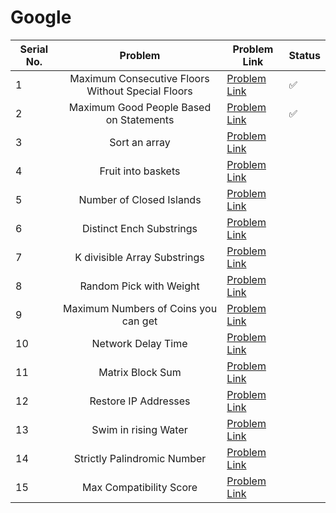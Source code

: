 
# Google

| Serial No. | Problem | Problem Link | Status |
| ---------- |:-------:| ------------ | ------ |
| 1 | Maximum Consecutive Floors Without Special Floors | [Problem Link](https://leetcode.com/problems/maximum-consecutive-floors-without-special-floors/) | ✅ |
| 2 | Maximum Good People Based on Statements | [Problem Link](https://leetcode.com/problems/maximum-good-people-based-on-statements/) | ✅ |
| 3 | Sort an array | [Problem Link](https://leetcode.com/problems/sort-an-array/) | |
| 4 | Fruit into baskets | [Problem Link](https://leetcode.com/problems/fruit-into-baskets/) | |
| 5 | Number of Closed Islands | [Problem Link](https://leetcode.com/problems/number-of-closed-islands/) | |
| 6 | Distinct Ench Substrings | [Problem Link](https://leetcode.com/problems/distinct-echo-substrings/) | |
| 7 | K divisible Array Substrings | [Problem Link](https://leetcode.com/problems/k-divisible-elements-subarrays/) | |
| 8 | Random Pick with Weight | [Problem Link](https://leetcode.com/problems/random-pick-with-weight/) | |
| 9 | Maximum Numbers of Coins you can get | [Problem Link](https://leetcode.com/problems/maximum-number-of-coins-you-can-get/) | |
| 10 | Network Delay Time | [Problem Link](https://leetcode.com/problems/network-delay-time/) | |
| 11 | Matrix Block Sum | [Problem Link](https://leetcode.com/problems/matrix-block-sum/) | |
| 12 | Restore IP Addresses | [Problem Link](https://leetcode.com/problems/restore-ip-addresses/) | |
| 13 | Swim in rising Water | [Problem Link](https://leetcode.com/problems/swim-in-rising-water/) | |
| 14 | Strictly Palindromic Number | [Problem Link](https://leetcode.com/problems/strictly-palindromic-number/) | |
| 15 | Max Compatibility Score | [Problem Link](https://leetcode.com/problems/maximum-compatibility-score-sum/) | |



